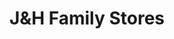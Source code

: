 ---
title: "J&H Family Stores"
url: /grand-rapids/jundh-family-stores-plainfield-avenue-northeast/
shop: Lebensmittel
---